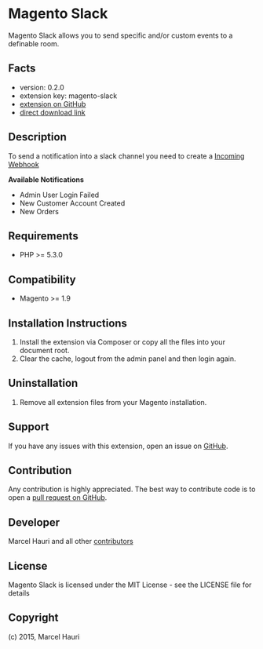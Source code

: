 Magento Slack
=============

Magento Slack allows you to send specific and/or custom events to a definable room. 

Facts
-----
- version: 0.2.0
- extension key: magento-slack
- [extension on GitHub](https://github.com/mhauri/magento-slack)
- [direct download link](https://github.com/mhauri/magento-slack/archive/master.zip)

Description
-----------

To send a notification into a slack channel you need to create a [Incoming Webhook](https://api.slack.com/incoming-webhooks)

**Available Notifications**

 - Admin User Login Failed
 - New Customer Account Created
 - New Orders

Requirements
------------
- PHP >= 5.3.0

Compatibility
-------------
- Magento >= 1.9

Installation Instructions
-------------------------
1. Install the extension via Composer or copy all the files into your document root.
2. Clear the cache, logout from the admin panel and then login again.

Uninstallation
--------------
1. Remove all extension files from your Magento installation.

Support
-------
If you have any issues with this extension, open an issue on [GitHub](https://github.com/mhauri/magento-slack/issues).

Contribution
------------
Any contribution is highly appreciated. The best way to contribute code is to open a [pull request on GitHub](https://help.github.com/articles/using-pull-requests).

Developer
---------
Marcel Hauri and all other [contributors](https://github.com/mhauri/magento-slack/contributors)

License
-------
Magento Slack is licensed under the MIT License - see the LICENSE file for details

Copyright
---------
(c) 2015, Marcel Hauri
